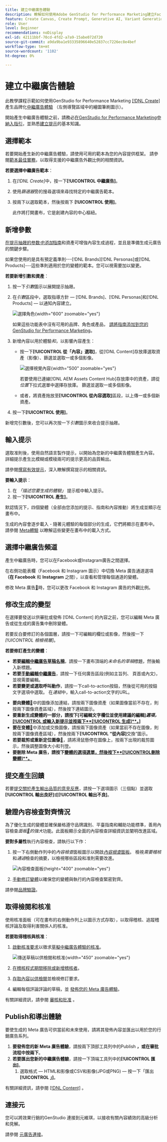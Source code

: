 ```yaml
---
title: 建立中繼廣告體驗
description: 瞭解如何使用Adobe GenStudio for Performance Marketing建立Facebook或Instagram的品牌內中繼廣告體驗。
feature: Create Canvas, Create Prompt, Generative AI, Variant Generation, Content Generation
role: User
level: Beginner
recommendations: noDisplay
exl-id: 42111bbf-70cd-4fd2-a7a9-15abe072d720
source-git-commit: a9da9ba1e93335896640e52837cc7226ec8e4bef
workflow-type: tm+mt
source-wordcount: '1102'
ht-degree: 0%

---
```


# 建立中繼廣告體驗

此教學課程示範如何使用GenStudio for Performance Marketing [[!DNL Create]](/help/user-guide/create/overview.md)產生品牌化[中繼廣告體驗](/help/user-guide/create/meta-experiences.md) （左側導覽區域中的繪圖筆刷圖示）。

開始產生中繼廣告體驗之前，請務必[在GenStudio for Performance Marketing中納入指引](/help/user-guide/guidelines/add-guidelines.md)，並熟悉[建立提示](/help/user-guide/effective-prompts.md)的基本知識。

## 選擇範本

若要開始產生新的中繼廣告體驗，請使用可用的範本為您的內容提供框架。 請參閱[範本最佳實務](/help/user-guide/content/best-practices-for-templates.md#follow-channel-specific-template-guidelines)，以取得支援的中繼廣告外觀比例的相關資訊。

**若要選擇中繼廣告範本**：

1. 在&#x200B;_[!DNL Create]_&#x200B;中，按一下&#x200B;**[!UICONTROL 中繼廣告]**。
1. 使用&#x200B;_篩選器_&#x200B;旁的搜尋選項來尋找特定的中繼廣告範本。
1. 按兩下以選取範本，然後按兩下 **[!UICONTROL 使用]**。

   此作將打開畫布，它是創建內容的中心樞紐。

## 新增參數

[在提示抽屜的参数&#x200B;_中添加_&#x200B;指南](/help/user-guide/guidelines/overview.md)和資產可增強內容生成過程，並且是準備生成元廣告的關鍵步驟。

如果您使用的是具有預定義準則---[!DNL Brands][!DNL Personas]或[!DNL Products]---這些準則適用於您的變體的範本。您可以視需要加以變更。

**若要新增引數和資產**：

1. 按一下&#x200B;_引數_&#x200B;圖示以展開提示抽屜。
1. 在&#x200B;_引數_&#x200B;區段中，選取指導方針 — [!DNL Brands]、[!DNL Personas]和[!DNL Products] — 以通知內容建立。

   ![選擇角色](/help/assets/persona-select.png){width="600" zoomable="yes"}

   如果這些功能表中沒有可用的品牌、角色或產品， [請將指南添加到您的 GenStudio for Performance Marketing](/help/user-guide/guidelines/add-guidelines.md)。

1. 新增內容以用於體驗&#x200B;*和*，以影響內容產生：
   * 按一下&#x200B;**[!UICONTROL 從「內容」選取]**，從[!DNL Content]存放庫選取資產（影像）、篩選並選取一或多個影像。

     ![選擇視覺內容](/help/assets/content-select-meta.png){width="500" zoomable="yes"}

     若要使用已連線[!DNL AEM Assets Content Hub]存放庫中的資產，請從&#x200B;_位置_&#x200B;下拉式選單中選擇存放庫。 篩選並選取一或多個影像。

   * 或者，將資產拖放至&#x200B;**[!UICONTROL 從內容選取]**&#x200B;區段，以上傳一或多個新資產。
1. 按一下&#x200B;**[!UICONTROL 使用]**。

新增完引數後，您可以再次按一下&#x200B;_引數_&#x200B;圖示來收合提示抽屜。

## 輸入提示

選取准則後，使用自然語言製作提示，以開始為您新的中繼廣告體驗產生內容。 詳細提示產生比模糊或模稜兩可的提示更高的品質輸出。

請參閱[撰寫有效提示](/help/user-guide/effective-prompts.md)，深入瞭解撰寫提示的相關資訊。

**要輸入提示**：

1. 在 _「描述您要生成的體驗」_ 提示框中輸入提示。
1. 按一下&#x200B;**[!UICONTROL 產生]**。

默認情況下，四個變體（全部由您添加的提示、指南和內容推動）將生成並顯示在畫布中。

生成的內容會逐步載入 - 隨著元體驗的每個部分的生成，它們將顯示在畫布中。 請參閱 [Meta體驗](/help/user-guide/create/meta-experiences.md#progressive-loading) 以瞭解這些變更在畫布中的載入方式。

## 選擇中繼廣告頻道

產生中繼廣告時，您可以在Facebook或Instagram廣告之間選擇。

在右側功能表欄（Facebook 和 Instagram 圖示）中切換 Meta 廣告通道選項 **（在 Facebook** 和 **Instagram** 之間），以查看和管理每個通道的變體。

修改 Meta 廣告[&#128279;](#revise-generated-variants)時，您可以更改 Facebook 和 Instagram 廣告的外觀比例。

## 修改生成的變型

在選擇要發送以供審批或發佈 [!DNL Content] 的內容之前，您可以編輯 Meta 廣告或從生成的廣告集中刪除變體。

若要反白要修訂的各個圖層，請按一下可編輯的欄位或影像，然後按一下&#x200B;_[!UICONTROL 檢檢視層]_。

**若要修訂產生的變體**：

* **若要[編輯中繼廣告草稿名稱](/help/user-guide/create/manage-variants.md#change-draft-name)**，請按一下畫布頂端的&#x200B;_未命名的草稿_&#x200B;標題，然後輸入新標題。
* **若要[手動編輯中繼廣告](/help/user-guide/create/manage-variants.md#manually-edit-text)**，請按一下任何廣告區段(例如主旨列、
頁首或內文)，並視需要編輯。
* **若要變更或選取呼叫動作**，請按一下call-to-action按鈕，然後從可用的按鈕文字選項中選取。 在&#x200B;_連結_&#x200B;中，輸入call-to-action文字的URL。
<!-- **To [change or select the Call to action](/help/user-guide/create/manage-variants.md#revise-call-to-action)**, click the call-to-action button and select _[!UICONTROL Rephrase]_ or _[!UICONTROL Add link]_. -->
* **要向變體[&#128279;](/help/user-guide/create/manage-variants.md#add-image-link)**&#x200B;中的圖像添加連結，請按兩下圖像資產（如果圖像當前不存在，則按兩下圖像資產區域），然後按下連結圖示。
* **要重新生成變體的一部分，請按下[可編輯文字欄位並使用建議的編輯&#x200B;]_選項，_[[!UICONTROL 或輸入新提示並按兩下**&#x200B;[!UICONTROL &#x200B;生成&#x200B;]&#x200B;**。]](/help/user-guide/create/manage-variants.md#re-generate-sections)**
* **要在变體[&#128279;](/help/user-guide/create/manage-variants.md#swap-image)**&#x200B;中添加或交換圖像，請按兩下圖像資產（如果當前不存在圖像，則按兩下圖像資產區域），然後按兩下&#x200B;**[!UICONTROL “從內容]**&#x200B;交換”圖示。
* **若要裁剪或重新定位圖像[&#128279;](/help/user-guide/create/manage-variants.md#crop-assets)**，請將滑鼠懸停在圖像上，按兩下出現的裁剪圖示，然後調整圖像大小和刊登。
* **要刪除 Meta 廣告，請按下[變體的選項選單，然後按下**&#x200B;[!UICONTROL &#x200B;刪除變體&#x200B;]&#x200B;**。](/help/user-guide/create/manage-variants.md#delete-variant)**

## 提交產生回饋

若要[提交關於產生輸出品質的意見反應](/help/user-guide/create/manage-variants.md#generation-feedback)，請按一下選項圖示（三個點）並選取&#x200B;**[!UICONTROL 輸出良好]**&#x200B;或&#x200B;**[!UICONTROL 輸出不良]**。

## 驗證內容檢查對齊情況

為了優化生成的變體並確保嚴格遵守品牌識別、平臺指南和輔助功能標準，善用內容檢查&#x200B;_面板[&#128279;](/help/user-guide/guidelines/brand-validation.md#content-check-panel)的強大_&#x200B;功能。此面板顯示全面的內容檢查詳細資訊並闡明改進區域。

**要對多屬性**&#x200B;執行內容檢查，請執行以下作：

1. 按一下右側動作列中的&#x200B;_內容檢查_&#x200B;面板圖示以開啟&#x200B;[_內容檢查_&#x200B;面板](/help/user-guide/guidelines/brand-validation.md#content-check-panel)。 檢視&#x200B;*需要稽核*&#x200B;和&#x200B;*通過*&#x200B;檢查的摘要，以檢視哪些區段和准則需要改進。

   ![_內容檢查_&#x200B;面板](/help/assets/content-check-panel.png){height="400" zoomable="yes"}

1. [手動修訂變體](#revise-generated-variants)以確保您的變體與執行的內容檢查緊密對齊。

請參閱[品牌驗證](/help/user-guide/guidelines/brand-validation.md)。

## 取得檢閱和核准

使用核准面板（可在畫布的右側動作列上以圖示方式存取），以取得稽核、追蹤稽核評論及取得利害關係人的核准。

**若要取得稽核與核准**：

1. [啟動核准要求](/help/user-guide/approvals/request-review.md)以徵求[草擬中繼廣告體驗的核准](/help/user-guide/approvals/approve-content.md)。

   ![傳送草稿以供檢閱和核准](/help/assets/send-approval-meta.png){width="450" zoomable="yes"}

1. [在稽核程式期間移除或新增稽核者](/help/user-guide/approvals/review-and-edit.md#manage-approvals)。
1. [存取內容以供檢閱](/help/user-guide/approvals/review-and-edit.md#access-content-for-review)並檢視修訂要求。
1. 編輯每個評論評論的草稿，並 [發佈您的 Meta 廣告體驗](#publish-and-export-experience)。

有關詳細資訊，請參閱 [審核和批准](/help/user-guide/approvals/overview.md) 。

## Publish和導出體驗

要使生成的 Meta 廣告可供當前和未來使用，請將其發佈內容並匯出以用於您的行銷廣告系列。

1. **要發佈您的新 Meta 廣告體驗**，請按兩下頂部工具列中的Publish **，或在審批流程中按兩下**。
1. **若要匯出您新的中繼廣告體驗**，請按一下頂端工具列中的&#x200B;**[!UICONTROL 匯出]**。
   1. 選取格式 — HTML和影像或CSV和影像(JPG或PNG) — 按一下「匯出&#x200B;**[!UICONTROL 」]**。

有關詳細資訊，請參閱 [[!DNL Content]](/help/user-guide/content/overview.md#search-and-find-approved-content) 。

## 連接元

您可以將效果行銷的GenStudio 連接到元維琪，以接收有關內容績效的高級分析和見解。

請參閱 [元廣告連接](/help/user-guide/connectors/connect-channel.md#meta-ads-connect)。
